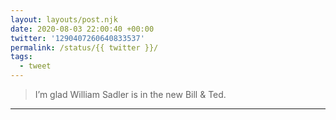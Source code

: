 ```yaml
---
layout: layouts/post.njk
date: 2020-08-03 22:00:40 +00:00
twitter: '1290407260640833537'
permalink: /status/{{ twitter }}/
tags: 
  - tweet
---
```


> I’m glad William Sadler is in the new Bill &amp; Ted.

---
